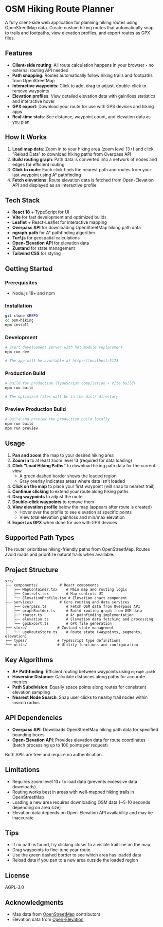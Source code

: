 # OSM Hiking Route Planner

A fully client-side web application for planning hiking routes using
OpenStreetMap data. Create custom hiking routes that automatically snap to
trails and footpaths, view elevation profiles, and export routes as GPX files.

## Features

- **Client-side routing**: All route calculation happens in your browser - no
  external routing API needed
- **Path snapping**: Routes automatically follow hiking trails and footpaths
  from OpenStreetMap
- **Interactive waypoints**: Click to add, drag to adjust, double-click to
  remove waypoints
- **Elevation profiles**: View detailed elevation data with gain/loss statistics
  and interactive hover
- **GPX export**: Download your route for use with GPS devices and hiking apps
- **Real-time stats**: See distance, waypoint count, and elevation data as you
  plan

## How It Works

1. **Load map data**: Zoom in to your hiking area (zoom level 13+) and click
   "Reload Data" to download hiking paths from Overpass API
2. **Build routing graph**: Path data is converted into a network of nodes and
   edges for efficient routing
3. **Click to route**: Each click finds the nearest path and routes from your
   last waypoint using A\* pathfinding
4. **Fetch elevations**: Route elevation data is fetched from Open-Elevation API
   and displayed as an interactive profile

## Tech Stack

- **React 18** + TypeScript for UI
- **Vite** for fast development and optimized builds
- **Leaflet** + React-Leaflet for interactive mapping
- **Overpass API** for downloading OpenStreetMap hiking path data
- **ngraph.path** for A\* pathfinding algorithm
- **Turf.js** for geospatial calculations
- **Open-Elevation API** for elevation data
- **Zustand** for state management
- **Tailwind CSS** for styling

## Getting Started

### Prerequisites

- Node.js 18+ and npm

### Installation

```bash
git clone $REPO
cd osm-hiking
npm install
```

### Development

```bash
# Start development server with hot module replacement
npm run dev

# The app will be available at http://localhost:5173
```

### Production Build

```bash
# Build for production (TypeScript compilation + Vite build)
npm run build

# The optimized files will be in the dist/ directory
```

### Preview Production Build

```bash
# Build and preview the production build locally
npm run build
npm run preview
```

## Usage

1. **Pan and zoom** the map to your desired hiking area
2. **Zoom in** to at least zoom level 13 (required for data loading)
3. **Click "Load Hiking Paths"** to download hiking path data for the current
   view
   - A green dashed border shows the loaded region
   - Gray overlay indicates areas where data isn't loaded
4. **Click on the map** to place your first waypoint (will snap to nearest
   trail)
5. **Continue clicking** to extend your route along hiking paths
6. **Drag waypoints** to adjust the route
7. **Double-click waypoints** to remove them
8. **View elevation profile** below the map (appears after route is created)
   - Hover over the profile to see elevation at specific points
   - View total elevation gain/loss and min/max elevation
9. **Export as GPX** when done for use with GPS devices

## Supported Path Types

The router prioritizes hiking-friendly paths from OpenStreetMap. Routes avoid
roads and prioritize natural trails when available.

## Project Structure

```text
src/
├── components/          # React components
│   ├── MapContainer.tsx    # Main map and routing logic
│   ├── Controls.tsx        # Map controls UI
│   └── ElevationProfile.tsx # Elevation chart component
├── services/            # Core routing and data services
│   ├── overpass.ts         # Fetch OSM data from Overpass API
│   ├── graphBuilder.ts     # Build routing graph from OSM data
│   ├── router.ts           # A* pathfinding implementation
│   ├── elevation.ts        # Elevation data fetching and processing
│   └── gpxExport.ts        # GPX file generation
├── store/              # Zustand state management
│   └── useRouteStore.ts    # Route state (waypoints, segments, elevation)
├── types/              # TypeScript type definitions
└── utils/              # Utility functions and configuration
```

## Key Algorithms

- **A\* Pathfinding**: Efficient routing between waypoints using `ngraph.path`
- **Haversine Distance**: Calculate distances along paths for accurate metrics
- **Path Subdivision**: Equally space points along routes for consistent
  elevation sampling
- **Nearest Node Search**: Snap user clicks to nearby trail nodes within search
  radius

## API Dependencies

- **Overpass API**: Downloads OpenStreetMap hiking path data for specified
  bounding boxes
- **Open-Elevation API**: Provides elevation data for route coordinates (batch
  processing up to 100 points per request)

Both APIs are free and require no authentication.

## Limitations

- Requires zoom level 13+ to load data (prevents excessive data downloads)
- Routing works best in areas with well-mapped hiking trails in OpenStreetMap
- Loading a new area requires downloading OSM data (~5-10 seconds depending on
  area size)
- Elevation data depends on Open-Elevation API availability and may be
  inaccurate

## Tips

- If no path is found, try clicking closer to a visible trail line on the map
- Drag waypoints to fine-tune your route
- Use the green dashed border to see which area has loaded data
- Reload data if you pan to a new area outside the loaded region

## License

AGPL-3.0

## Acknowledgments

- Map data from [OpenStreetMap](https://www.openstreetmap.org/) contributors
- Elevation data from [Open-Elevation](https://open-elevation.com/)

